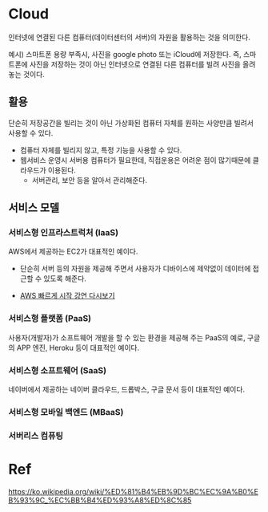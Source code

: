 # Cloud
인터넷에 연결된 다른 컴퓨터(데이터센터의 서버)의 자원을 활용하는 것을 의미한다.

예시) 스마트폰 용량 부족시, 사진을 google photo 또는 iCloud에 저장한다. 즉, 스마트폰에 사진을 저장하는 것이 아닌 인터넷으로 연결된 다른 컴퓨터를 빌려 사진을 올려놓는 것이다.

## 활용
단순히 저장공간을 빌리는 것이 아닌 가상화된 컴퓨터 자체를 원하는 사양만큼 빌려서 사용할 수 있다.
- 컴퓨터 자체를 빌리지 않고, 특정 기능을 사용할 수 있다.
- 웹서비스 운영시 서버용 컴퓨터가 필요한데, 직접운용은 어려운 점이 많기때문에 클라우드가 이용된다.
    - 서버관리, 보안 등을 알아서 관리해준다.

## 서비스 모델
### 서비스형 인프라스트럭처 (IaaS)
AWS에서 제공하는 EC2가 대표적인 예이다.
-  단순히 서버 등의 자원을 제공해 주면서 사용자가 디바이스에 제약없이 데이터에 접근할 수 있도록 해준다.

- [AWS 빠르게 시작 강연 다시보기](https://aws.amazon.com/ko/events/builders-online-series/?sc_channel=3p&sc_campaign=apac_field_t1_kr-aws-builders-online_20220120_7014z000000rix8aaa&sc_publisher=youtubeinfluencer&sc_country=kr&sc_geo=apj&sc_category=multi&sc_outcome=field&trkcampaign=builders-online-series&trk=3p_youtubeinfluencer_kr_builder_series22q1)

### 서비스형 플랫폼 (PaaS)
사용자(개발자)가 소프트웨어 개발을 할 수 있는 환경을 제공해 주는 PaaS의 예로, 구글의 APP 엔진, Heroku 등이 대표적인 예이다.

### 서비스형 소프트웨어 (SaaS)
네이버에서 제공하는 네이버 클라우드, 드롭박스, 구글 문서 등이 대표적인 예이다.

### 서비스형 모바일 백엔드 (MBaaS)

### 서버리스 컴퓨팅

# Ref
https://ko.wikipedia.org/wiki/%ED%81%B4%EB%9D%BC%EC%9A%B0%EB%93%9C_%EC%BB%B4%ED%93%A8%ED%8C%85